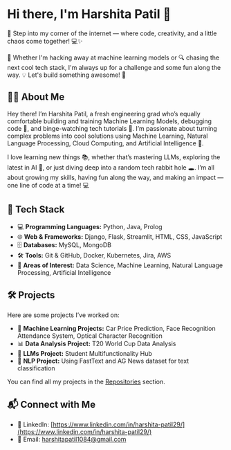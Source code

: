 # Hi there, I'm Harshita Patil 👋

🚀 Step into my corner of the internet — where code, creativity, and a little chaos come together! 💻✨

🤖 Whether I'm hacking away at machine learning models or 🔍 chasing the next cool tech stack, I'm always up for a challenge and some fun along the way. 💡 Let's build something awesome! 🎯



## 👩‍💻 About Me

Hey there! I’m Harshita Patil, a fresh engineering grad who’s equally comfortable building and training Machine Learning Models, debugging code 🐞, and binge-watching tech tutorials 🎥. I’m passionate about turning complex problems into cool solutions using Machine Learning, Natural Language Processing, Cloud Computing, and Artificial Intelligence 🤖.

I love learning new things 📚, whether that’s mastering LLMs, exploring the latest in AI 🚀, or just diving deep into a random tech rabbit hole 🕳️. I’m all about growing my skills, having fun along the way, and making an impact — one line of code at a time! 💻



## 🧰 Tech Stack

* 💻 **Programming Languages:** Python, Java, Prolog
* 🌐 **Web & Frameworks:** Django, Flask, Streamlit, HTML, CSS, JavaScript
* 🗄️ **Databases:** MySQL, MongoDB
* 🛠️ **Tools:** Git & GitHub, Docker, Kubernetes, Jira, AWS
* 🎯 **Areas of Interest:** Data Science, Machine Learning, Natural Language Processing, Artificial Intelligence




## 🛠️ Projects

Here are some projects I’ve worked on:

* 🤖 **Machine Learning Projects:** Car Price Prediction, Face Recognition Attendance System, Optical Character Recognition
* 📊 **Data Analysis Project:** T20 World Cup Data Analysis
* 🧠 **LLMs Project:** Student Multifunctionality Hub
* 📝 **NLP Project:** Using FastText and AG News dataset for text classification

You can find all my projects in the [Repositories](https://github.com/harshie29?tab=repositories) section.




## 📬 Connect with Me

* 💼 LinkedIn: [https://www.linkedin.com/in/harshita-patil29/](https://www.linkedin.com/in/harshita-patil29/)
* 📧 Email: [harshitapatil1084@gmail.com](mailto:harshitapatil1084@gmail.com)



<!---
harshie29/harshie29 is a ✨ special ✨ repository because its `README.md` (this file) appears on your GitHub profile.
You can click the Preview link to take a look at your changes.
--->
